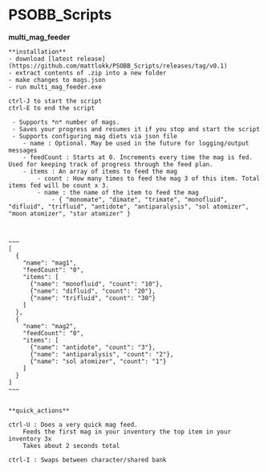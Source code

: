# PSOBB_Scripts

**multi_mag_feeder**

	**installation**
	- download [latest release](https://github.com/mattlokk/PSOBB_Scripts/releases/tag/v0.1)
	- extract contents of .zip into a new folder
	- make changes to mags.json
	- run multi_mag_feeder.exe

	ctrl-J to start the script  
	ctrl-E to end the script

	 - Supports *n* number of mags.
	 - Saves your progress and resumes it if you stop and start the script
	 - Supports configuring mag diets via json file
		- name : Optional. May be used in the future for logging/output messages
		- feedCount : Starts at 0. Increments every time the mag is fed. Used for keeping track of progress through the feed plan. 
		- items : An array of items to feed the mag
			- count : How many times to feed the mag 3 of this item. Total items fed will be count x 3.
			- name : the name of the item to feed the mag 
				- { "monomate", "dimate", "trimate", "monofluid", "difluid", "trifluid", "antidote", "antiparalysis", "sol atomizer", "moon atomizer", "star atomizer" }



	~~~
	[
	  {
	    "name": "mag1",
	    "feedCount": "0",
	    "items": [
	      {"name": "monofluid", "count": "10"},
	      {"name": "difluid", "count": "20"},
	      {"name": "trifluid", "count": "30"}
	    ]
	  },
	  {
	    "name": "mag2",
	    "feedCount": "0",
	    "items": [
	      {"name": "antidote", "count": "3"},
	      {"name": "antiparalysis", "count": "2"},
	      {"name": "sol atomizer", "count": "1"}
	    ]
	  }
	]
	~~~


	**quick_actions**

	ctrl-U : Does a very quick mag feed.
		Feeds the first mag in your inventory the top item in your inventory 3x
		Takes about 2 seconds total

	ctrl-I : Swaps between character/shared bank

